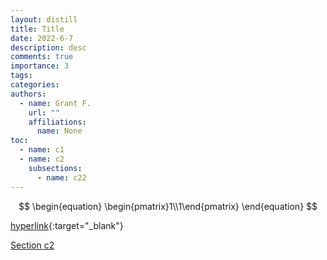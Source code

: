 ```yaml
---
layout: distill
title: Title
date: 2022-6-7
description: desc
comments: true
importance: 3
tags:
categories:
authors:  
  - name: Grant F.
    url: ""
    affiliations:
      name: None
toc:
  - name: c1
  - name: c2
    subsections:
      - name: c22
---
```


$$
\begin{equation}
\begin{pmatrix}1\\1\end{pmatrix}
\end{equation}
$$

[hyperlink](../eigentricks/){:target="_blank"}

[Section c2](#c2)
